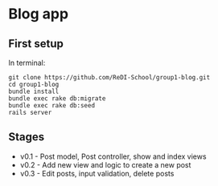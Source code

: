 # Blog app

## First setup
In terminal:
```
git clone https://github.com/ReDI-School/group1-blog.git
cd group1-blog
bundle install
bundle exec rake db:migrate
bundle exec rake db:seed
rails server
```

## Stages
* v0.1 - Post model, Post controller, show and index views
* v0.2 - Add new view and logic to create a new post
* v0.3 - Edit posts, input validation, delete posts
